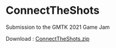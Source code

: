 # ConnectTheShots
Submission to the GMTK 2021 Game Jam


Download : 
[ConnectTheShots.zip](https://github.com/iliur/ConnectTheShots/files/10610142/ConnectTheShots.zip)
